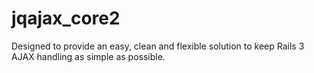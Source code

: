 jqajax_core2
============

Designed to provide an easy, clean and flexible solution  to keep Rails 3 AJAX handling as simple as possible.
